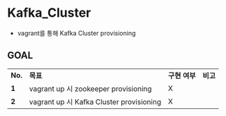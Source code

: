 # Kafka_Cluster
- vagrant를 통해 Kafka Cluster provisioning

## GOAL
|||||
|--|--|--|--|
|**No.**|**목표**|**구현 여부**|**비고**| 
|**1**|vagrant up 시 zookeeper provisioning|X||
|**2**|vagrant up 시 Kafka Cluster provisioning|X|| 
